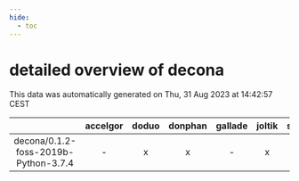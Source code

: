 ```yaml
---
hide:
  - toc
---
```


detailed overview of decona
===========================


This data was automatically generated on Thu, 31 Aug 2023 at 14:42:57 CEST  

| |accelgor|doduo|donphan|gallade|joltik|skitty|swalot|victini|
| :---: | :---: | :---: | :---: | :---: | :---: | :---: | :---: | :---: |
|decona/0.1.2-foss-2019b-Python-3.7.4|-|x|x|-|x|x|x|x|
